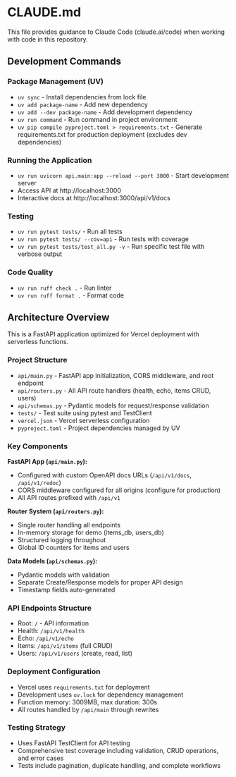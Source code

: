 # CLAUDE.md

This file provides guidance to Claude Code (claude.ai/code) when working with code in this repository.

## Development Commands

### Package Management (UV)
- `uv sync` - Install dependencies from lock file
- `uv add package-name` - Add new dependency
- `uv add --dev package-name` - Add development dependency
- `uv run command` - Run command in project environment
- `uv pip compile pyproject.toml > requirements.txt` - Generate requirements.txt for production deployment (excludes dev dependencies)

### Running the Application
- `uv run uvicorn api.main:app --reload --port 3000` - Start development server
- Access API at http://localhost:3000
- Interactive docs at http://localhost:3000/api/v1/docs

### Testing
- `uv run pytest tests/` - Run all tests
- `uv run pytest tests/ --cov=api` - Run tests with coverage
- `uv run pytest tests/test_all.py -v` - Run specific test file with verbose output

### Code Quality
- `uv run ruff check .` - Run linter
- `uv run ruff format .` - Format code

## Architecture Overview

This is a FastAPI application optimized for Vercel deployment with serverless functions.

### Project Structure
- `api/main.py` - FastAPI app initialization, CORS middleware, and root endpoint
- `api/routers.py` - All API route handlers (health, echo, items CRUD, users)
- `api/schemas.py` - Pydantic models for request/response validation
- `tests/` - Test suite using pytest and TestClient
- `vercel.json` - Vercel serverless configuration
- `pyproject.toml` - Project dependencies managed by UV

### Key Components

**FastAPI App (`api/main.py`):**
- Configured with custom OpenAPI docs URLs (`/api/v1/docs`, `/api/v1/redoc`)
- CORS middleware configured for all origins (configure for production)
- All API routes prefixed with `/api/v1`

**Router System (`api/routers.py`):**
- Single router handling all endpoints
- In-memory storage for demo (items_db, users_db)
- Structured logging throughout
- Global ID counters for items and users

**Data Models (`api/schemas.py`):**
- Pydantic models with validation
- Separate Create/Response models for proper API design
- Timestamp fields auto-generated

### API Endpoints Structure
- Root: `/` - API information
- Health: `/api/v1/health`
- Echo: `/api/v1/echo`
- Items: `/api/v1/items` (full CRUD)
- Users: `/api/v1/users` (create, read, list)

### Deployment Configuration
- Vercel uses `requirements.txt` for deployment
- Development uses `uv.lock` for dependency management
- Function memory: 3009MB, max duration: 300s
- All routes handled by `/api/main` through rewrites

### Testing Strategy
- Uses FastAPI TestClient for API testing
- Comprehensive test coverage including validation, CRUD operations, and error cases
- Tests include pagination, duplicate handling, and complete workflows